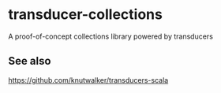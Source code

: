 # transducer-collections
A proof-of-concept collections library powered by transducers

## See also

https://github.com/knutwalker/transducers-scala
